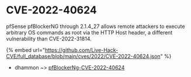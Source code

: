 # CVE-2022-40624

pfSense pfBlockerNG through 2.1.4_27 allows remote attackers to execute arbitrary OS commands as root via the HTTP Host header, a different vulnerability than CVE-2022-31814.

{% embed url="https://github.com/Live-Hack-CVE/full_database/blob/main/cves/2022/CVE-2022-40624.json" %}


* dhammon ~> [pfBlockerNg-CVE-2022-40624](https://www.alice-snow.ru/2022/database/cve-2022-40624/pfblockerng-cve-2022-40624-dhammon)